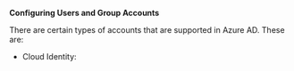 **Configuring Users and Group Accounts**

There are certain types of accounts that are supported in Azure AD. These are:

- Cloud Identity: 